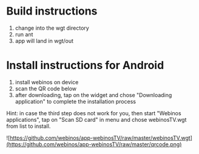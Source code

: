Build instructions
==================

1. change into the wgt directory
2. run ant
3. app will land in wgt/out

Install instructions for Android
================================

1. install webinos on device 
2. scan the QR code below 
3. after downloading, tap on the widget and chose "Downloading application" to complete the installation process

Hint: in case the third step does not work for you, then start "Webinos applications", tap on "Scan SD card" in menu and chose webinosTV.wgt from list to install.

![https://github.com/webinos/app-webinosTV/raw/master/webinosTV.wgt](https://github.com/webinos/app-webinosTV/raw/master/qrcode.png)
